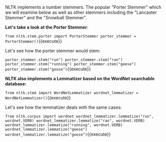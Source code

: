
NLTK implements a number stemmers. The popular "Porter Stemmer" which we will examine below as well as other stemmers including the "Lancaster Stemmer" and the "Snowball Stemmer". 

**Let's take a look at the Porter Stemmer**:

`from nltk.stem.porter import PorterStemmer
porter_stemmer = PorterStemmer()`{{execute}}

Let's see how the porter stemmer would stem:

`porter_stemmer.stem("run")
porter_stemmer.stem("ran")
porter_stemmer.stem("running")
porter_stemmer.stem("geese")
porter_stemmer.stem("goose")`{{execute}}

**NLTK also implements a Lemmatizer based on the WordNet searchable database:**

`from nltk.stem import WordNetLemmatizer
wordnet_lemmatizer = WordNetLemmatizer()`{{execute}}

Let's see how the lemmatizer deals with the same cases:

`from nltk.corpus import wordnet
wordnet_lemmatizer.lemmatize("run", wordnet.VERB)
wordnet_lemmatizer.lemmatize("ran", wordnet.VERB)
wordnet_lemmatizer.lemmatize("running", wordnet.VERB)
wordnet_lemmatizer.lemmatize("geese")
wordnet_lemmatizer.lemmatize("goose")`{{execute}}


